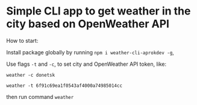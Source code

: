 # Simple CLI app to get weather in the city based on OpenWeather API

How to start:

Install package globally by running `npm i weather-cli-aprokdev -g`,

Use flags `-t` and `-c`, to set city and OpenWeather API token, like:
```
weather -c donetsk

weather -t 6f91c69ea1f0543af4000a74985014cc
```

then run command `weather`